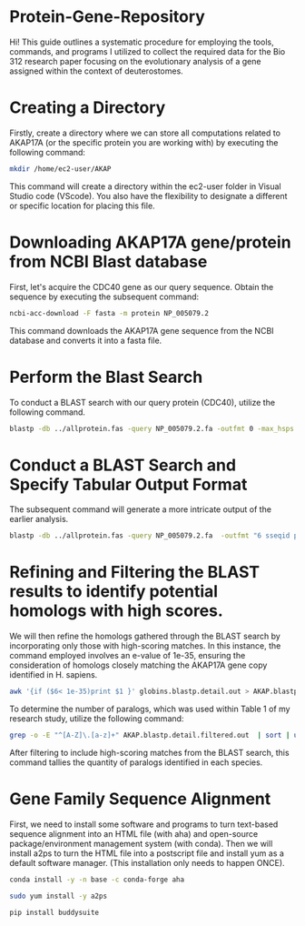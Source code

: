 # Protein-Gene-Repository
Hi! This guide outlines a systematic procedure for employing the tools, commands, and programs I utilized to collect the required data for the Bio 312 research paper focusing on the evolutionary analysis of a gene assigned within the context of deuterostomes.

# Creating a Directory
Firstly, create a directory where we can store all computations related to AKAP17A (or the specific protein you are working with) by executing the following command: 
```bash
mkdir /home/ec2-user/AKAP
```
This command will create a directory within the ec2-user folder in Visual Studio code (VScode). You also have the flexibility to designate a different or specific location for placing this file.

# Downloading AKAP17A gene/protein from NCBI Blast database
First, let's acquire the CDC40 gene as our query sequence. Obtain the sequence by executing the subsequent command:
```bash
ncbi-acc-download -F fasta -m protein NP_005079.2
```

This command downloads the AKAP17A gene sequence from the NCBI database and converts it into a fasta file.

# Perform the Blast Search 

To conduct a BLAST search with our query protein (CDC40), utilize the following command.
```bash
blastp -db ../allprotein.fas -query NP_005079.2.fa -outfmt 0 -max_hsps 1 -out AKAP.blastp.typical.out
```
# Conduct a BLAST Search and Specify Tabular Output Format
The subsequent command will generate a more intricate output of the earlier analysis.
```bash
blastp -db ../allprotein.fas -query NP_005079.2.fa  -outfmt "6 sseqid pident length mismatch gapopen evalue bitscore pident stitle"  -max_hsps 1 -out AKAP.blastp.detail.out
```
# Refining and Filtering the BLAST results to identify potential homologs with high scores.
We will then refine the homologs gathered through the BLAST search by incorporating only those with high-scoring matches. In this instance, the command employed involves an e-value of 1e-35, ensuring the consideration of homologs closely matching the AKAP17A gene copy identified in H. sapiens.
```bash
awk '{if ($6< 1e-35)print $1 }' globins.blastp.detail.out > AKAP.blastp.detail.filtered.out
```
To determine the number of paralogs, which was used within Table 1 of my research study, utilize the following command:
```bash
grep -o -E "^[A-Z]\.[a-z]+" AKAP.blastp.detail.filtered.out  | sort | uniq -c
```
After filtering to include high-scoring matches from the BLAST search, this command tallies the quantity of paralogs identified in each species.

# Gene Family Sequence Alignment 
First, we need to install some software and programs to turn text-based sequence alignment into an HTML file (with aha) and open-source package/environment management system (with conda). Then we will install a2ps to turn the HTML file into a postscript file and install yum as a default software manager. (This installation only needs to happen ONCE). 
```bash
conda install -y -n base -c conda-forge aha
```
```bash
sudo yum install -y a2ps
```
```bash
pip install buddysuite
```
